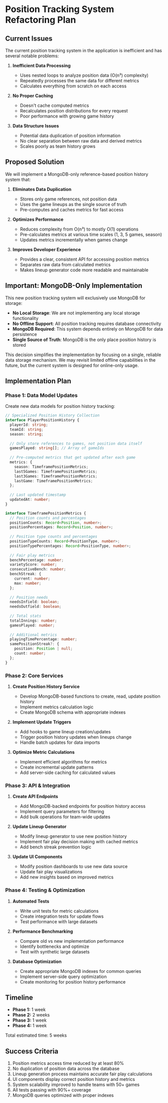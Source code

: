 # Position Tracking System Refactoring Plan

## Current Issues
The current position tracking system in the application is inefficient and has several notable problems:

1. **Inefficient Data Processing**
   - Uses nested loops to analyze position data (O(n³) complexity)
   - Repeatedly processes the same data for different metrics
   - Calculates everything from scratch on each access

2. **No Proper Caching**
   - Doesn't cache computed metrics
   - Recalculates position distributions for every request
   - Poor performance with growing game history

3. **Data Structure Issues**
   - Potential data duplication of position information
   - No clear separation between raw data and derived metrics
   - Scales poorly as team history grows

## Proposed Solution

We will implement a MongoDB-only reference-based position history system that:

1. **Eliminates Data Duplication**
   - Stores only game references, not position data
   - Uses the game lineups as the single source of truth
   - Pre-computes and caches metrics for fast access

2. **Optimizes Performance**
   - Reduces complexity from O(n³) to mostly O(1) operations
   - Pre-calculates metrics at various time scales (1, 3, 5 games, season)
   - Updates metrics incrementally when games change

3. **Improves Developer Experience**
   - Provides a clear, consistent API for accessing position metrics
   - Separates raw data from calculated metrics
   - Makes lineup generator code more readable and maintainable

## Important: MongoDB-Only Implementation

This new position tracking system will exclusively use MongoDB for storage:

- **No Local Storage**: We are not implementing any local storage functionality
- **No Offline Support**: All position tracking requires database connectivity
- **MongoDB Required**: This system depends entirely on MongoDB for data persistence
- **Single Source of Truth**: MongoDB is the only place position history is stored

This decision simplifies the implementation by focusing on a single, reliable data storage mechanism. We may revisit limited offline capabilities in the future, but the current system is designed for online-only usage.

## Implementation Plan

### Phase 1: Data Model Updates

Create new data models for position history tracking:

```typescript
// Specialized Position History Collection
interface PlayerPositionHistory {
  playerId: string;
  teamId: string;
  season: string;
  
  // Only store references to games, not position data itself
  gamesPlayed: string[]; // Array of gameIds
  
  // Pre-computed metrics that get updated after each game
  metrics: {
    season: TimeframePositionMetrics;
    last5Games: TimeframePositionMetrics; 
    last3Games: TimeframePositionMetrics;
    lastGame: TimeframePositionMetrics;
  };
  
  // Last updated timestamp
  updatedAt: number;
}

interface TimeframePositionMetrics {
  // Position counts and percentages
  positionCounts: Record<Position, number>;
  positionPercentages: Record<Position, number>;
  
  // Position type counts and percentages
  positionTypeCounts: Record<PositionType, number>;
  positionTypePercentages: Record<PositionType, number>;
  
  // Fair play metrics
  benchPercentage: number;
  varietyScore: number;
  consecutiveBench: number;
  benchStreak: {
    current: number;
    max: number;
  };
  
  // Position needs
  needsInfield: boolean;
  needsOutfield: boolean;
  
  // Total stats
  totalInnings: number;
  gamesPlayed: number;
  
  // Additional metrics
  playingTimePercentage: number;
  samePositionStreak?: {
    position: Position | null;
    count: number;
  };
}
```

### Phase 2: Core Services

1. **Create Position History Service**
   - Develop MongoDB-based functions to create, read, update position history
   - Implement metrics calculation logic
   - Create MongoDB schema with appropriate indexes

2. **Implement Update Triggers**
   - Add hooks to game lineup creation/updates
   - Trigger position history updates when lineups change
   - Handle batch updates for data imports

3. **Optimize Metric Calculations**
   - Implement efficient algorithms for metrics
   - Create incremental update patterns
   - Add server-side caching for calculated values

### Phase 3: API & Integration

1. **Create API Endpoints**
   - Add MongoDB-backed endpoints for position history access
   - Implement query parameters for filtering
   - Add bulk operations for team-wide updates

2. **Update Lineup Generator**
   - Modify lineup generator to use new position history
   - Implement fair play decision making with cached metrics
   - Add bench streak prevention logic

3. **Update UI Components**
   - Modify position dashboards to use new data source
   - Update fair play visualizations
   - Add new insights based on improved metrics

### Phase 4: Testing & Optimization

1. **Automated Tests**
   - Write unit tests for metric calculations
   - Create integration tests for update flows
   - Test performance with large datasets

2. **Performance Benchmarking**
   - Compare old vs new implementation performance
   - Identify bottlenecks and optimize
   - Test with synthetic large datasets

3. **Database Optimization**
   - Create appropriate MongoDB indexes for common queries
   - Implement server-side query optimization
   - Create monitoring for position history performance

## Timeline

- **Phase 1:** 1 week
- **Phase 2:** 2 weeks
- **Phase 3:** 1 week
- **Phase 4:** 1 week

Total estimated time: 5 weeks

## Success Criteria

1. Position metrics access time reduced by at least 80%
2. No duplication of position data across the database
3. Lineup generation process maintains accurate fair play calculations
4. UI components display correct position history and metrics
5. System scalability improved to handle teams with 50+ games
6. All tests passing with 90%+ coverage
7. MongoDB queries optimized with proper indexes